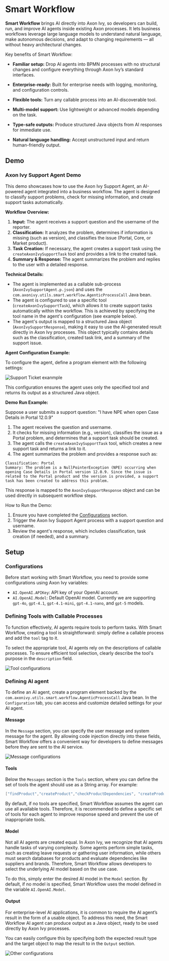 # Smart Workflow

**Smart Workflow** brings AI directly into Axon Ivy, so developers can build, run, and improve AI agents inside existing Axon processes. It lets business workflows leverage large language models to understand natural language, make autonomous decisions, and adapt to changing requirements — all without heavy architectural changes.

Key benefits of Smart Workflow:

- **Familiar setup:** Drop AI agents into BPMN processes with no structural changes and configure everything through Axon Ivy’s standard interfaces.

- **Enterprise-ready:** Built for enterprise needs with logging, monitoring, and configuration controls.

- **Flexible tools:** Turn any callable process into an AI-discoverable tool.

- **Multi-model support:** Use lightweight or advanced models depending on the task.

- **Type-safe outputs:** Produce structured Java objects from AI responses for immediate use.

- **Natural language handling:** Accept unstructured input and return human-friendly output.

## Demo

### Axon Ivy Support Agent Demo

This demo showcases how to use the Axon Ivy Support Agent, an AI-powered agent integrated into a business workflow. The agent is designed to classify support problems, check for missing information, and create support tasks automatically.

**Workflow Overview:**

1. **Input:** The agent receives a support question and the username of the reporter.
2. **Classification:** It analyzes the problem, determines if information is missing (such as version), and classifies the issue (Portal, Core, or Market product).
3. **Task Creation:** If necessary, the agent creates a support task using the `createAxonIvySupportTask` tool and provides a link to the created task.
4. **Summary & Response:** The agent summarizes the problem and replies to the user with a detailed response.

**Technical Details:**

- The agent is implemented as a callable sub-process (`AxonIvySupportAgent.p.json`) and uses the `com.axonivy.utils.smart.workflow.AgenticProcessCall` Java bean.
- The agent is configured to use a specific tool (`createAxonIvySupportTask`), which allows it to create support tasks automatically within the workflow. This is achieved by specifying the tool name in the agent's configuration (see example below).
- The agent's output is mapped to a structured Java object (`AxonIvySupportResponse`), making it easy to use the AI-generated result directly in Axon Ivy processes. This object typically contains details such as the classification, created task link, and a summary of the support issue.

**Agent Configuration Example:**

To configure the agent, define a program element with the following settings:

![Support Ticket exanmple](img/support-ticket-example.png)

This configuration ensures the agent uses only the specified tool and returns its output as a structured Java object.

**Demo Run Example:**

Suppose a user submits a support question: "I have NPE when open Case Details in Portal 12.0.9"

1. The agent receives the question and username.
2. It checks for missing information (e.g., version), classifies the issue as a Portal problem, and determines that a support task should be created.
3. The agent calls the `createAxonIvySupportTask` tool, which creates a new support task and returns a link to it.
4. The agent summarizes the problem and provides a response such as:

```text
Classification: Portal
Summary: The problem is a NullPointerException (NPE) occurring when opening Case Details in Portal version 12.0.9. Since the issue is related to the Portal product and the version is provided, a support task has been created to address this problem.
```

This response is mapped to the `AxonIvySupportResponse` object and can be used directly in subsequent workflow steps.

How to Run the Demo:

1. Ensure you have completed the [Configurations](#configurations) section.
2. Trigger the Axon Ivy Support Agent process with a support question and username.
3. Review the agent's response, which includes classification, task creation (if needed), and a summary.

## Setup

### Configurations

Before start working with Smart Workflow, you need to provide some configurations using Axon Ivy variables:

- `AI.OpenAI.APIKey`: API key of your OpenAI account.
- `AI.OpenAI.Model`: Default OpenAI model. Currently we are supporting `gpt-4o`, `gpt-4.1`, `gpt-4.1-mini`, `gpt-4.1-nano`, and `gpt-5` models.

### Defining Tools with Callable Processes

To function effectively, AI agents require tools to perform tasks. With Smart Workflow, creating a tool is straightforward: simply define a callable process and add the `tool` tag to it.

To select the appropriate tool, AI agents rely on the descriptions of callable processes. To ensure efficient tool selection, clearly describe the tool's purpose in the `description` field.

![Tool configurations](img/tool-configurations.png)

### Defining AI agent

To define an AI agent, create a program element backed by the `com.axonivy.utils.smart.workflow.AgenticProcessCall` Java bean. In the `Configuration` tab, you can access and customize detailed settings for your AI agent.

#### Message

In the `Message` section, you can specify the user message and system message for the agent. By allowing code injection directly into these fields, Smart Workflow offers a convenient way for developers to define messages before they are sent to the AI service.

![Message configurations](img/agent-message-configurations.png)

#### Tools

Below the `Messages` section is the `Tools` section, where you can define the set of tools the agent should use as a String array. For example:

```java
["findProduct","createProduct","checkProductDependencies", "createProductSearchCriteria"]
```

By default, if no tools are specified, Smart Workflow assumes the agent can use all available tools. Therefore, it is recommended to define a specific set of tools for each agent to improve response speed and prevent the use of inappropriate tools.

#### Model

Not all AI agents are created equal. In Axon Ivy, we recognize that AI agents handle tasks of varying complexity. Some agents perform simple tasks, such as creating leave requests or gathering user information, while others must search databases for products and evaluate dependencies like suppliers and brands. Therefore, Smart Workflow allows developers to select the underlying AI model based on the use case.

To do this, simply enter the desired AI model in the `Model` section. By default, if no model is specified, Smart Workflow uses the model defined in the variable `AI.OpenAI.Model`.

#### Output

For enterprise-level AI applications, it is common to require the AI agent’s result in the form of a usable object.
To address this need, the Smart Workflow AI agent can produce output as a Java object, ready to be used directly by Axon Ivy processes.

You can easily configure this by specifying both the expected result type and the target object to map the result to in the `Output` section.

![Other configurations](img/agent-other-configurations.png)
